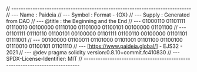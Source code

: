 // ----------------------------------------------------------------------------
// --- Name   : Paideia
// --- Symbol : Format - {OX}
// --- Supply : Generated from DAO
// --- @title : the Beginning and the End 
// --- 01000110 01101111 01110010 00100000 01110100 01101000 01100101 00100000 01101100 
// --- 01101111 01110110 01100101 00100000 01101111 01100110 00100000 01101101 01111001 
// --- 00100000 01100011 01101000 01101001 01101100 01100100 01110010 01100101 01101110
// --- [https://www.paideia.global/] - EJS32 - 2021
// --- @dev pragma solidity version:0.8.10+commit.fc410830
// --- SPDX-License-Identifier: MIT
// ----------------------------------------------------------------------------